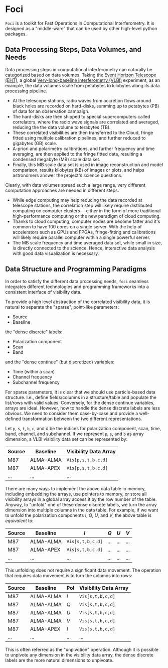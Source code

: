 # Foci

`Foci` is a toolkit for Fast Operations in Computational
Interferometry.
It is designed as a "middle-ware" that can be used by other high-level
python packages.


## Data Processing Steps, Data Volumes, and Needs

Data processing steps in computational interferometry can naturally be
categorized based on data volumes.
Taking the [Event Horizon Telescope (EHT)](
http://eventhorizontelescope.org), a global [Very-long-baseline
interferometry (VLBI)](
https://en.wikipedia.org/wiki/Very-long-baseline_interferometry)
experiment, as an example, the data volumes scale from petabytes to
kilobytes along its data processing pipeline.

- At the telescope stations, radio waves from accretion flows around
  black holes are recorded on hard-disks, summing up to petabytes (PB)
  of data for an observation campaign.
- The hard-disks are then shipped to special supercomputers called
  correlators, where the radio wave signals are correlated and
  averaged, reducing the the data volume to terabytes (TB).
- These correlated visibilities are then transferred to the Cloud,
  fringe fitted using multiple calibration pipelines, and further
  reduced to gigabytes (GB) scale.
- A-priori and polarimetry calibrations, and further frequency and
  time averaging, are then applied to the fringe fitted data,
  resulting a condensed megabyte (MB) scale data set.
- Finally, this MB scale data set is used in image reconstruction and
  model comparison, results kilobytes (kB) of images or plots, and
  helps astronomers answer the project's science questions.

Clearly, with data volumes spread such a large range, very different
computation approaches are needed in different steps.

- While edge computing may help reducing the data recorded at
  telescope stations, the correlation step will likely require
  distributed computing on computer clusters---either in the form of
  more traditional high-performance computing or the new paradigm of
  cloud computing.
- Thanks to cloud computing, computer nodes are become fatter and it's
  common to have 100 cores on a single server.
  With the help of accelerators such as GPUs and FPGAs, fringe-fitting
  and calibrations will likely require parallel computer within a
  single powerful server.
- The MB scale frequency and time averaged data set, while small in
  size, is directly connected to the science.
  Hence, interactive data analysis with good data visualization is
  necessary.


## Data Structure and Programming Paradigms

In order to satisfy the different data processing needs, `foci`
seamless integrates different technologies and programming frameworks
into a consistent interface of visibility data.

To provide a high level abstraction of the correlated visibility data,
it is natural to separate the "sparse", point-like parameters:

* Source
* Baseline

the "dense discrete" labels:

* Polarization component
* Scan
* Band

and the "dense continue" (but discretized) variables:

* Time (within a scan)
* Channel frequency
* Subchannel frequency

For sparse parameters, it is clear that we should use particle-based
data structure.
I.e., define fields/columns in a structure/table and populate the
list/rows with valid values.
Conversely, for the dense continue variables, arrays are ideal.
However, how to handle the dense discrete labels are less obvious.
We need to consider them case-by-case and provide a well-defined
transformation between the two different representations.

Let `p`, `s`, `t`, `b`, `c`, and d be the indices for polarization
component, scan, time, band, channel, and subchannel.
If we represent `p`, `s`, and `b` as array dimension, a VLBI
visibility data set can be represented by:

Source | Baseline  | Visibility Data Array
------ | --------- | ---------------------
M87    | ALMA-ALMA | `Vis[p,s,t,b,c,d]`
M87    | ALMA-APEX | `Vis[p,s,t,b,c,d]`
...    | ...       | ...

There are many ways to implement the above data table in memory,
including embedding the arrays, use pointers to memory, or store all
visibility arrays in a global array access it by the row number of the
table.
Anyway, to "unfold" one of these dense discrete labels, we turn the
array dimension into multiple columns in the data table.
For example, if we want to unfold the polarization components *I*,
*Q*, *U*, and *V*, the above table is *equivalent* to:

Source | Baseline  | *I*              | *Q* | *U* | *V*
------ | --------- | ---------------- | --- | --- | ---
M87    | ALMA-ALMA | `Vis[s,t,b,c,d]` | ... | ... | ...
M87    | ALMA-APEX | `Vis[s,t,b,c,d]` | ... | ... | ...
...    | ...       | ...              | ... | ... | ...

This unfolding does not require a significant data movement.
The operation that requires data movement is to turn the columns into
rows:

Source | Baseline  | Pol | Visibility Data Array
------ | --------- | --- | ---------------------
M87    | ALMA-ALMA | *I* | `Vis[s,t,b,c,d]`
M87    | ALMA-ALMA | *Q* | `Vis[s,t,b,c,d]`
M87    | ALMA-ALMA | *U* | `Vis[s,t,b,c,d]`
M87    | ALMA-ALMA | *V* | `Vis[s,t,b,c,d]`
M87    | ALMA-APEX | *I* | `Vis[s,t,b,c,d]`
...    | ...       | ... | ...

This is often referred as the "unpivotion" operation.
Although it is possible to unpivote any dimension in the visibility
data array, the dense discrete labels are the more natural dimensions
to unpivoate.
